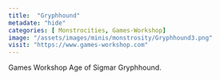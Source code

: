 ```yaml
---
title:  "Gryphhound"
metadate: "hide"
categories: [ Monstrocities, Games-Workshop]
image: "/assets/images/minis/monstrosity/Gryphhound3.png"
visit: "https://www.games-workshop.com"
---
```

Games Workshop Age of Sigmar Gryphhound.